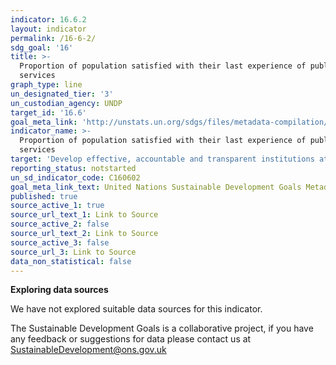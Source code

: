 ```yaml
---
indicator: 16.6.2
layout: indicator
permalink: /16-6-2/
sdg_goal: '16'
title: >-
  Proportion of population satisfied with their last experience of public
  services
graph_type: line
un_designated_tier: '3'
un_custodian_agency: UNDP
target_id: '16.6'
goal_meta_link: 'http://unstats.un.org/sdgs/files/metadata-compilation/Metadata-Goal-16.pdf'
indicator_name: >-
  Proportion of population satisfied with their last experience of public
  services
target: 'Develop effective, accountable and transparent institutions at all levels'
reporting_status: notstarted
un_sd_indicator_code: C160602
goal_meta_link_text: United Nations Sustainable Development Goals Metadata (pdf 1361kB)
published: true
source_active_1: true
source_url_text_1: Link to Source
source_active_2: false
source_url_text_2: Link to Source
source_active_3: false
source_url_3: Link to Source
data_non_statistical: false
---
```

**Exploring data sources**

We have not explored suitable data sources for this indicator. 

The Sustainable Development Goals is a collaborative project, if you have any feedback or suggestions for data please contact us at <SustainableDevelopment@ons.gov.uk>
